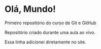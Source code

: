 # Olá, Mundo!
 Primeiro repositório do curso de Git e GitHub

 Repositório criado durante uma aula ao vivo.

Essa linha adicionei diretamente no site.
